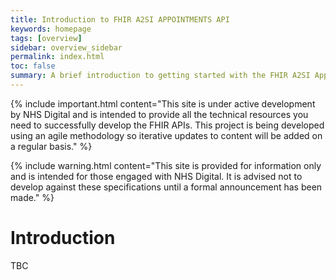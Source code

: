 ```yaml
---
title: Introduction to FHIR A2SI APPOINTMENTS API
keywords: homepage
tags: [overview]
sidebar: overview_sidebar
permalink: index.html
toc: false
summary: A brief introduction to getting started with the FHIR A2SI Appointments API.
---
```


{% include important.html content="This site is under active development by NHS Digital and is intended to provide all the technical resources you need to successfully develop the FHIR APIs. This project is being developed using an agile methodology so iterative updates to content will be added on a regular basis." %}

{% include warning.html content="This site is provided for information only and is intended for those engaged with NHS Digital. It is advised not to develop against these specifications until a formal announcement has been made." %}

# Introduction #

TBC